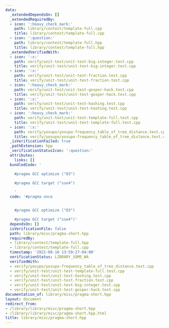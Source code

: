 ```yaml
---
data:
  _extendedDependsOn: []
  _extendedRequiredBy:
  - icon: ':heavy_check_mark:'
    path: library/contest/template-full.cpp
    title: library/contest/template-full.cpp
  - icon: ':question:'
    path: library/contest/template-full.hpp
    title: library/contest/template-full.hpp
  _extendedVerifiedWith:
  - icon: ':x:'
    path: verify/unit-test/unit-test-big-integer.test.cpp
    title: verify/unit-test/unit-test-big-integer.test.cpp
  - icon: ':x:'
    path: verify/unit-test/unit-test-fraction.test.cpp
    title: verify/unit-test/unit-test-fraction.test.cpp
  - icon: ':heavy_check_mark:'
    path: verify/unit-test/unit-test-gosper-hack.test.cpp
    title: verify/unit-test/unit-test-gosper-hack.test.cpp
  - icon: ':x:'
    path: verify/unit-test/unit-test-hashing.test.cpp
    title: verify/unit-test/unit-test-hashing.test.cpp
  - icon: ':heavy_check_mark:'
    path: verify/unit-test/unit-test-template-full.test.cpp
    title: verify/unit-test/unit-test-template-full.test.cpp
  - icon: ':x:'
    path: verify/yosupo/yosupo-frequency_table_of_tree_distance.test.cpp
    title: verify/yosupo/yosupo-frequency_table_of_tree_distance.test.cpp
  _isVerificationFailed: true
  _pathExtension: hpp
  _verificationStatusIcon: ':question:'
  attributes:
    links: []
  bundledCode: '

    #pragma GCC optimize ("O3")

    #pragma GCC target ("sse4")

    '
  code: '#pragma once


    #pragma GCC optimize ("O3")

    #pragma GCC target ("sse4")'
  dependsOn: []
  isVerificationFile: false
  path: library/misc/pragma-short.hpp
  requiredBy:
  - library/contest/template-full.hpp
  - library/contest/template-full.cpp
  timestamp: '2021-08-16 13:59:27-04:00'
  verificationStatus: LIBRARY_SOME_WA
  verifiedWith:
  - verify/yosupo/yosupo-frequency_table_of_tree_distance.test.cpp
  - verify/unit-test/unit-test-template-full.test.cpp
  - verify/unit-test/unit-test-hashing.test.cpp
  - verify/unit-test/unit-test-fraction.test.cpp
  - verify/unit-test/unit-test-big-integer.test.cpp
  - verify/unit-test/unit-test-gosper-hack.test.cpp
documentation_of: library/misc/pragma-short.hpp
layout: document
redirect_from:
- /library/library/misc/pragma-short.hpp
- /library/library/misc/pragma-short.hpp.html
title: library/misc/pragma-short.hpp
---
```

